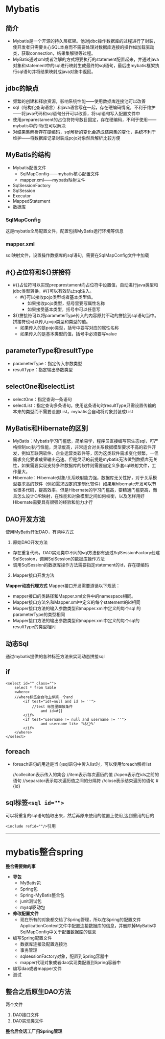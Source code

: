 # Mybatis
## 简介

- Mybatis是一个开源的持久层框架。他对jdbc操作数据库的过程进行了封装，使开发者只需要关心SQL本身而不需要处理对数据库连接的操作如加载驱动类，获取connection，结果集解锁等过程。
- MyBatis通过xml或者注解的方式将要执行的statement配置起来，并通过java对象和statement中的sql进行映射生成最终的sql语句，最后由mybatis框架执行sql语句并将结果映射成java对象中返回。

## jdbc的缺点

- 频繁的创建和释放资源，影响系统性能——使用数据库连接池可以改善
- sql（结构化查询语言）和java语言写在一起，存在硬编码情况，不利于维护——将java代码和sql语句分开可以改善，将sql语句写入配置文件中
- 使用preparestament的占位符符号数目固定，存在硬编码，不利于使用——mybatis中的if标签可以解决
- 对结果集解析存在硬编码，sql解析的变化会造成结果集的变化，系统不利于维护——将数据库记录封装成pojo对象然后解析比较方便

## MyBatis的结构

- Mybatis配置文件
    - SqlMapConfig——mybatis核心配置文件
    - mapper.xml——mybatis映射文件
- SqlSessionFactory
- SqlSession
- Executor
- MappedStatement
- 数据库

### SqlMapConfig

这是mybatis全局配置文件，配置包括MyBatis运行环境等信息

### mapper.xml

sql映射文件，设置操作数据库的sql语句，需要在SqlMapConfig文件中加载

## #{}占位符和${}拼接符

- #{}占位符可以实现preparestament向占位符中设置值，自动进行java类型和jdbc类型转换，#{}可以有效防止sql注入。
    - #{}可以接收pojo类型或者基本类型值。
        - 如果接收pojo类型，括号里要写属性名称
        - 如果接受基本类型，括号中可以任意写
- ${}拼接符可以将parameterType传入的内容原封不动的拼接到sql语句当中。拼接符也可以传入pojo类型和类型的值。
    - 如果传入的是pojo类型，括号中要写对应的属性名称
    - 如果传入的是基本类型的值，括号中必须要写value

## parameterType和resultType

- parameterType：指定传入参数类型
- resultType：指定输出参数类型

## selectOne和selectList

- selectOne：指定查询一条语句
- selectList：指定查询多条语句。使用这条语句时resultType只需设置传输的本来的类型而不需要设置List，mybatis会自动将对象封装成List

## MyBatis和Hibernate的区别

- MyBatis：Mybatis学习门槛低，简单易学，程序员直接编写原生态sql，可严格控制sql执行性能，灵活度高，非常适合对关系数据模型要求不高的软件开发，例如互联网软件、企业运营类软件等，因为这类软件需求变化频繁，一但需求变化要求成果输出迅速。但是灵活的前提是mybatis无法做到数据库无关性，如果需要实现支持多种数据库的软件则需要自定义多套sql映射文件，工作量大。
- Hibernate：Hibernate对象/关系映射能力强，数据库无关性好，对于关系模型要求高的软件（例如需求固定的定制化软件）如果用hibernate开发可以节省很多代码，提高效率。但是Hibernate的学习门槛高，要精通门槛更高，而且怎么设计O/R映射，在性能和对象模型之间如何权衡，以及怎样用好Hibernate需要具有很强的经验和能力才行

## DAO开发方法
使用MyBatis开发DAO，有两种方式
1. 原始DAO开发方法
- 存在重复代码，DAO实现类中不同的sql方法都有通过SqlSessionFactory创建SqlSession，调用SqlSession的数据库操作方法
- 调用SqlSession的数据库操作方法需要指定statement的id，存在硬编码
2. Mapper接口开发方法

**Mapper动态代理方式**
Mapper接口开发需要遵循以下规范：
- mapper接口的类路径和Mapper.xml文件中的namespace相同。
- Mapper接口方法名和Mapper.xml中定义的每个statement的id相同 
- Mapper接口方法的输入参数类型和mapper.xml中定义的每个sql 的parameterType的类型相同
- Mapper接口方法的输出参数类型和mapper.xml中定义的每个sql的resultType的类型相同

## **动态Sql**

通过mybatis提供的各种标签方法来实现动态拼接sql

## **if**

    <select id="" class="">
    	select * from table
    	<where>  
    	//where标签会自动去掉第一个and
    		<if test="id!=null and id != ''">
    			//test 标签里面放条件
    				and id=#{}
    		</if>
    		<if test="username != null and username != ''">
    				and username like '%${}%'	
    		</if>
    	</where>
    </select>

## **foreach**

- foreach语句的用途是当向sql语句中传入list时，可以使用foreach解析list

    <if test="ids!=null and ids != ''">
    	<foreach collection="ids" item="id" open="" close="" 
    		separator="">
    		//colleciton表示传入的集合
    		//item表示每次遍历的值
    		//open表示在ids之前的语句
    		//separator表示每次遍历值之间的分隔符
    		//close表示结束遍历的语句  
    			#{id}
    </foreach>
    </if>
    

## sql标签`<sql id="">`

可以将重复的sql语句抽取出来，然后再原来使用的位置上使用,达到重用的目的

`<include refid=""/>`引用

---

# mybatis整合spring

**整合需要做的事**

- **导包**
    - MyBatis包
    - Spring包
    - Spring-MyBatis整合包
    - junit测试包
    - mysql驱动包
- **修改配置文件**
    - 现在所有的对象都交给了Spring管理，所以在Spring的配置文件ApplicationContext文件中配置连接数据库的信息，并删除掉MyBatis中SqlMapConfig中关于配置数据库的信息
- 编写Spring配置文件
    - 数据库连接及配置连接池
    - 事务管理
    - sqlsessionFactory对象，配置到Spring容器中
    - mapper代理对象或者dao实现类配置到Spring容器中
- 编写dao或者mapper文件
- 测试

## 整合之后原生DAO方法

两个文件

1. DAO接口文件
2. DAO实现类文件

**整合后会话工厂归Spring管理**